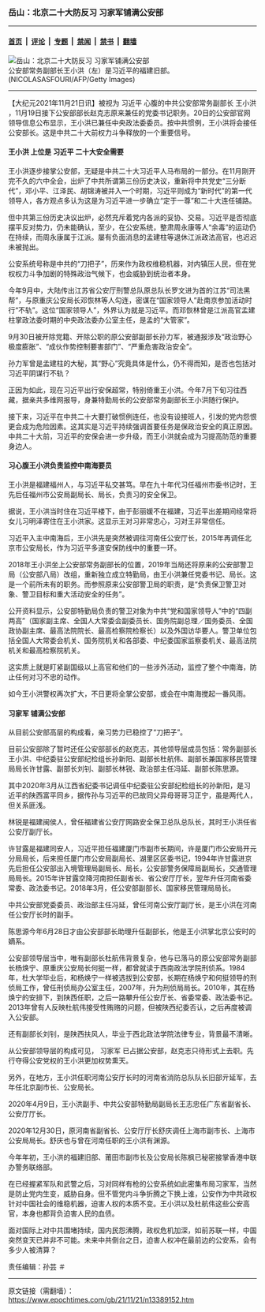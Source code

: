 ### 岳山：北京二十大防反习 习家军铺满公安部

---

#### [首页](../../../..?n13389152) &nbsp;|&nbsp; [评论](../../../../../epoch-comment?n13389152) &nbsp;|&nbsp; [专题](../../../../../epoch-special?n13389152) &nbsp;|&nbsp; [禁闻](../../../../../epoch-news?n13389152) &nbsp;|&nbsp; [禁书](../../../../../books?n13389152) &nbsp;|&nbsp; [翻墙](https://github.com/gfw-breaker/nogfw/blob/master/README.md?n13389152)


<div><img alt="岳山：北京二十大防反习 习家军铺满公安部" class="attachment-djy_600_400 size-djy_600_400 wp-post-image" src="https://i.epochtimes.com/assets/uploads/2018/03/wang-xiaohong1-GettyImages-862627026-1-600x400.jpg"/>
<div class="caption">
 公安部常务副部长王小洪（左）是习近平的福建旧部。 (NICOLASASFOURI/AFP/Getty Images)
</div></div><hr/><div class="post_content" id="artbody" itemprop="articleBody">
 <!-- article content begin -->
 <p>
  【大纪元2021年11月21日讯】被视为
  <ok href="https://www.epochtimes.com/gb/tag/%E4%B9%A0%E8%BF%91%E5%B9%B3.html">
   习近平
  </ok>
  心腹的中共公安部常务副部长
  <ok href="https://www.epochtimes.com/gb/tag/%E7%8E%8B%E5%B0%8F%E6%B4%AA.html">
   王小洪
  </ok>
  ，11月19日接下公安部部长赵克志原来兼任的党委书记职务。20日的公安部官网领导信息公布显示，王小洪已兼任中央政法委委员。按中共惯例，王小洪将会接任公安部长。这是中共二十大前权力斗争释放的一个重要信号。
 </p>
 <h4>
  <ok href="https://www.epochtimes.com/gb/tag/%E7%8E%8B%E5%B0%8F%E6%B4%AA.html">
   王小洪
  </ok>
  上位是
  <ok href="https://www.epochtimes.com/gb/tag/%E4%B9%A0%E8%BF%91%E5%B9%B3.html">
   习近平
  </ok>
  二十大安全需要
 </h4>
 <p>
  王小洪逐步接掌公安部，无疑是中共二十大习近平人马布局的一部分。在11月刚开完不久的六中全会，出炉了中共所谓第三份历史决议，重新将中共党史“三分断代”，邓小平、江泽民、胡锦涛被并入一个时期，习近平则成为“新时代”的第一代领导人，各方观点多认为这是为习近平进一步确立“定于一尊”和二十大连任铺路。
 </p>
 <p>
  但中共第三份历史决议出炉，必然充斥着党内各派的妥协、交易。习近平是否彻底摆平反对势力，仍未能确认，至少，在公安系统，整肃周永康等人“余毒”的运动仍在持续，而周永康属于江派。屡有负面消息的孟建柱等退休江派政法高官，也迟迟未被抛出。
 </p>
 <p>
  公安系统号称是中共的“刀把子”，历来作为政权维稳机器，对内镇压人民，但在党权权力斗争加剧的特殊政治气候下，也会威胁到统治者本身。
 </p>
 <p>
  今年9月中，大陆传出江苏省公安厅刑警总队原总队长罗文进为首的江苏“司法黑帮”，与原重庆公安局长邓恢林等人勾连，密谋在“国家领导人”赴南京参加活动时行“不轨”。这位“国家领导人”，外界认为就是习近平。而邓恢林曾是江派高官孟建柱掌政法委时期的中央政法委办公室主任，是孟的“大管家”。
 </p>
 <p>
  9月30日被开除党籍、开除公职的原公安部副部长孙力军，被通报涉及“政治野心极度膨胀”、“成伙作势控制要害部门”、“严重危害政治安全”。
 </p>
 <p>
  孙力军曾是孟建柱的大秘，其“野心”究竟具体是什么，仍不得而知，是否也包括对习近平阴谋行不轨？
 </p>
 <p>
  正因为如此，现在习近平出行安保超常，特别倚重王小洪。今年7月下旬习往西藏，据亲共多维网报导，身兼特勤局长的公安部常务副部长王小洪随行保护。
 </p>
 <p>
  接下来，习近平在中共二十大要打破惯例连任，也没有设接班人，引发的党内怨恨更会成为危险因素。这其实是习近平持续强调首要任务是保政治安全的真正原因。中共二十大前，习近平的安保会进一步升级，而王小洪就会成为习提高防范的重要身边人。
 </p>
 <h4>
  习心腹王小洪负责监控中南海要员
 </h4>
 <p>
  王小洪是福建福州人，与习近平私交甚笃。早在九十年代习任福州市委书记时，王先后任福州市公安局副局长、局长，负责习的安全保卫。
 </p>
 <p>
  据说，王小洪当时住在习近平楼下，由于彭丽媛不在福建，习近平出差期间经常将女儿习明泽寄住在王小洪家。这显示王对习非常忠心，习对王非常信任。
 </p>
 <p>
  习近平入主中南海后，王小洪先是突然被调往河南任公安厅长，2015年再调任北京市公安局长，作为习近平多道安保防线中的重要一环。
 </p>
 <p>
  2018年王小洪坐上公安部常务副部长的位置，2019年当局还将原来的公安部警卫局（公安部八局）改组，重新独立成立特勤局，由王小洪兼任党委书记、局长。这是一个前所未有的职务。而参照原来公安部警卫局的职责，是“负责保卫警卫对象、警卫目标和重大活动安全的任务”。
 </p>
 <p>
  公开资料显示，公安部特勤局负责的警卫对象为中共“党和国家领导人”中的“四副两高”（国家副主席、全国人大常委会副委员长、国务院副总理／国务委员、全国政协副主席、最高法院院长、最高检察院检察长）以及外国访华要人。警卫单位包括全国人大常委会机关、国务院机关和各部委、中纪委国家监察委机关、最高法院机关和最高检察院机关。
 </p>
 <p>
  这实质上就是盯紧副国级以上高官和他们的一些涉外活动，监控了整个中南海，防止任何对习不忠的动作。
 </p>
 <p>
  如今王小洪警权再次扩大，不日更将全掌公安部，或会在中南海搅起一番风雨。
 </p>
 <h4>
  <ok href="https://www.epochtimes.com/gb/tag/%E4%B9%A0%E5%AE%B6%E5%86%9B.html">
   习家军
  </ok>
  铺满公安部
 </h4>
 <p>
  从目前公安部高层的构成看，亲习势力已稳控了“刀把子”。
 </p>
 <p>
  目前公安部除了暂时还任公安部部长的赵克志，其他领导层成员包括：常务副部长王小洪、中纪委驻公安部纪检组长孙新阳、副部长杜航伟、副部长兼国家移民管理局局长许甘露、副部长刘钊、副部长林锐、政治部主任冯延、副部长陈思源。
 </p>
 <p>
  其中2020年3月从江西省纪委书记调任中纪委驻公安部纪检组长的孙新阳，是习近平的陕西富平同乡，据传孙与习近平的已故同父异母哥哥习正宁，虽是两代人，但关系匪浅。
 </p>
 <p>
  林锐是福建闽侯人，曾任福建省公安厅网路安全保卫总队总队长，其时王小洪任省公安厅副厅长。
 </p>
 <p>
  许甘露是福建同安人，习近平担任福建厦门市副市长期间，许是厦门市公安局开元分局局长，后来担任厦门市公安局副局长、湖里区区委书记，1994年许甘露进京先后担任公安部出入境管理局副局长、局长，公安部警务保障局副局长，交通管理局局长。2015年许甘露空降河南担任副省长、省公安厅厅长，翌年升任河南省委常委、政法委书记。2018年3月，任公安部副部长、国家移民管理局局长。
 </p>
 <p>
  中共公安部党委委员、政治部主任冯延，曾任河南公安厅副厅长，是王小洪在河南任公安厅长时的副手。
 </p>
 <p>
  陈思源今年6月28日才由公安部部长助理升任副部长，他是王小洪掌北京公安时的嫡系。
 </p>
 <p>
  公安部领导层当中，唯有副部长杜航伟背景复杂，他与已落马的原公安部常务副部长杨焕宁、原重庆公安局长何挺一样，都曾就读于西南政法学院刑侦系。1984年，杜大学毕业后，和杨焕宁一样被选拔到公安部，长期在杨焕宁和何挺领导的刑侦局工作，曾任刑侦局办公室主任，2007年，升为刑侦局局长。2010年，其在杨焕宁的安排下，到陕西任职，之后一路攀升任公安厅长、省委常委、政法委书记。2013年曾有人反映杜航伟接受性贿赂的问题，但被陕西纪委否认，之后再度被调入公安部。
 </p>
 <p>
  还有副部长刘钊，是陕西扶风人，毕业于西北政法学院法律专业，背景最不清晰。
 </p>
 <p>
  从公安部领导层的构成可见，
  <ok href="https://www.epochtimes.com/gb/tag/%E4%B9%A0%E5%AE%B6%E5%86%9B.html">
   习家军
  </ok>
  已占据公安部，赵克志只待形式上去职。先行夺得公安党权的王小洪更加权势熏天。
 </p>
 <p>
  另外，在地方，王小洪任职河南公安厅长时的河南省消防总队队长旧部亓延军，去年任北京副市长、公安局长。
 </p>
 <p>
  2020年4月9日，王小洪副手、中共公安部特勤局副局长王志忠任广东省副省长、公安厅厅长。
 </p>
 <p>
  2020年12月30日，原河南省副省长、公安厅厅长舒庆调任上海市副市长、上海市公安局局长。舒庆也与曾在河南任职的王小洪有渊源。
 </p>
 <p>
  今年年初，王小洪的福建旧部、莆田市副市长及公安局长陈枫已秘密接掌香港中联办警务联络部。
 </p>
 <p>
  在已经握紧军队和武警之后，习对同样有枪的公安系统如此密集布局习家军，当然是防止党内生变，威胁自身。但不管党内斗争折腾之下换上谁，公安作为中共政权针对中国社会的维稳机器，迫害人权的本质不变。王小洪以及杜航伟这些公安高官，本身也都背负迫害人民的血债。
 </p>
 <p>
  面对国际上对中共围堵持续，国内民怨沸腾，政权危机加深，如前苏联一样，中国突然变天已并非不可能。未来中共倒台之日，迫害人权冲在最前边的公安系，会有多少人被清算？
 </p>
 <p>
  责任编辑：孙芸 ＃
 </p>
 <!-- article content end -->
 <div id="below_article_ad">
 </div>
</div>


---

原文链接（需翻墙）：https://www.epochtimes.com/gb/21/11/21/n13389152.htm